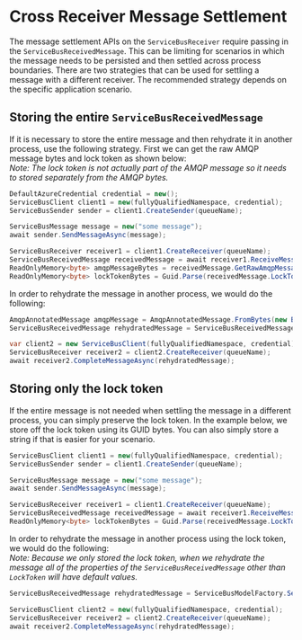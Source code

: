 # Cross Receiver Message Settlement

The message settlement APIs on the `ServiceBusReceiver` require passing in the
`ServiceBusReceivedMessage`. This can be limiting for scenarios in which the message needs to be persisted and then
settled across process boundaries. There are two strategies that can be used for settling a message with a different
receiver. The recommended strategy depends on the specific application scenario.

## Storing the entire `ServiceBusReceivedMessage`

If it is necessary to store the entire message and then rehydrate it in another process, use the following strategy.
First we can get the raw AMQP message bytes and lock token as shown below:  
*Note: The lock token is not
actually part of the AMQP message so it needs to stored separately from the AMQP bytes.*

```C# Snippet:ServiceBusWriteReceivedMessage
DefaultAzureCredential credential = new();
ServiceBusClient client1 = new(fullyQualifiedNamespace, credential);
ServiceBusSender sender = client1.CreateSender(queueName);

ServiceBusMessage message = new("some message");
await sender.SendMessageAsync(message);

ServiceBusReceiver receiver1 = client1.CreateReceiver(queueName);
ServiceBusReceivedMessage receivedMessage = await receiver1.ReceiveMessageAsync();
ReadOnlyMemory<byte> amqpMessageBytes = receivedMessage.GetRawAmqpMessage().ToBytes().ToMemory();
ReadOnlyMemory<byte> lockTokenBytes = Guid.Parse(receivedMessage.LockToken).ToByteArray();
```

In order to rehydrate the message in another process, we would do the following:

```C# Snippet:ServiceBusReadReceivedMessage
AmqpAnnotatedMessage amqpMessage = AmqpAnnotatedMessage.FromBytes(new BinaryData(amqpMessageBytes));
ServiceBusReceivedMessage rehydratedMessage = ServiceBusReceivedMessage.FromAmqpMessage(amqpMessage, new BinaryData(lockTokenBytes));

var client2 = new ServiceBusClient(fullyQualifiedNamespace, credential);
ServiceBusReceiver receiver2 = client2.CreateReceiver(queueName);
await receiver2.CompleteMessageAsync(rehydratedMessage);
```

## Storing only the lock token

If the entire message is not needed when settling the message in a different process, you can simply preserve the
lock token. In the example below, we store off the lock token using its GUID bytes. You can also simply store a
string if that is easier for your scenario.

```C# Snippet:ServiceBusWriteReceivedMessageLockToken
ServiceBusClient client1 = new(fullyQualifiedNamespace, credential);
ServiceBusSender sender = client1.CreateSender(queueName);

ServiceBusMessage message = new("some message");
await sender.SendMessageAsync(message);

ServiceBusReceiver receiver1 = client1.CreateReceiver(queueName);
ServiceBusReceivedMessage receivedMessage = await receiver1.ReceiveMessageAsync();
ReadOnlyMemory<byte> lockTokenBytes = Guid.Parse(receivedMessage.LockToken).ToByteArray();
```

In order to rehydrate the message in another process using the lock token, we would do the following:  
*Note: Because we only stored the lock token, when we rehydrate the message all of the properties of the
`ServiceBusReceivedMessage` other than `LockToken` will have default values.*

```C# Snippet:ServiceBusReadReceivedMessageLockToken
ServiceBusReceivedMessage rehydratedMessage = ServiceBusModelFactory.ServiceBusReceivedMessage(lockTokenGuid: new Guid(lockTokenBytes.ToArray()));

ServiceBusClient client2 = new(fullyQualifiedNamespace, credential);
ServiceBusReceiver receiver2 = client2.CreateReceiver(queueName);
await receiver2.CompleteMessageAsync(rehydratedMessage);
```
